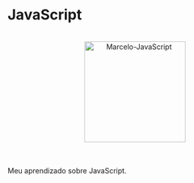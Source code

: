 # JavaScript

<div align = "Center"><br>
  <img align="center" alt="Marcelo-JavaScript" height="200" width="200" src="https://cdn.jsdelivr.net/gh/devicons/devicon/icons/javascript/javascript-original.svg">
</div><br/><br/>

 Meu aprendizado sobre JavaScript.
